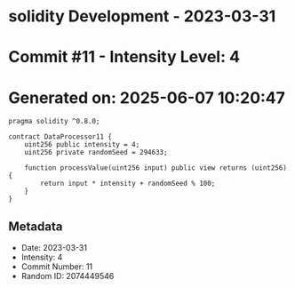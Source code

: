 ﻿# solidity Development - 2023-03-31
# Commit #11 - Intensity Level: 4
# Generated on: 2025-06-07 10:20:47
```solidity
pragma solidity ^0.8.0;

contract DataProcessor11 {
    uint256 public intensity = 4;
    uint256 private randomSeed = 294633;

    function processValue(uint256 input) public view returns (uint256) {
        return input * intensity + randomSeed % 100;
    }
}
```
## Metadata
- Date: 2023-03-31
- Intensity: 4
- Commit Number: 11
- Random ID: 2074449546
